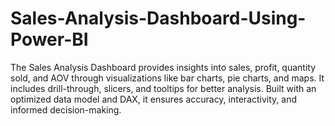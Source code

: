 # Sales-Analysis-Dashboard-Using-Power-BI
The Sales Analysis Dashboard provides insights into sales, profit, quantity sold, and AOV through visualizations like bar charts, pie charts, and maps. It includes drill-through, slicers, and tooltips for better analysis. Built with an optimized data model and DAX, it ensures accuracy, interactivity, and informed decision-making.
